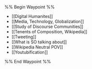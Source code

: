 %% Begin Waypoint %%
- [[Digital Humanites]]
- [[Media, Technology, Globalization]]
- [[Study of Discourse Communities]]
- [[Tenents of Composition, Wikipedia]]
- [[Tweeting]]
- [[What is SO talking about]]
- [[Wikipedia Neutral POV]]
- [[Youtubification]]

%% End Waypoint %%